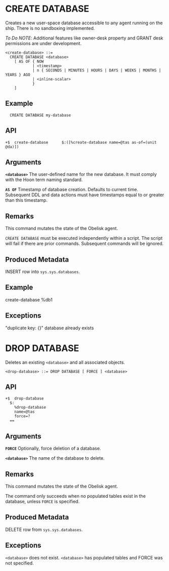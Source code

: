 # CREATE DATABASE

Creates a new user-space database accessible to any agent running on the ship. There is no sandboxing implemented.

_To Do NOTE_: Additional features like owner-desk property and GRANT desk permissions are under development.
```
<create-database> ::=
  CREATE DATABASE <database>
    [ AS OF { NOW
            | <timestamp>
            | n { SECONDS | MINUTES | HOURS | DAYS | WEEKS | MONTHS | YEARS } AGO
            | <inline-scalar>
            }
    ]
```

## Example
```
  CREATE DATABASE my-database
```

## API
```
+$  create-database      $:([%create-database name=@tas as-of=(unit @da)])
```

## Arguments

**`<database>`**
The user-defined name for the new database. It must comply with the Hoon term naming standard.

**`AS OF`**
Timestamp of database creation. Defaults to current time. Subsequent DDL and data actions must have timestamps equal to or greater than this timestamp. 

## Remarks

This command mutates the state of the Obelisk agent.

`CREATE DATABASE` must be executed independently within a script. The script will fail if there are prior commands. Subsequent commands will be ignored.

## Produced Metadata

INSERT row into `sys.sys.databases`.

## Example

create-database %db1

## Exceptions

"duplicate key: {<key>}" database already exists

# DROP DATABASE
Deletes an existing `<database>` and all associated objects.
```
<drop-database> ::= DROP DATABASE [ FORCE ] <database>
```

## API
```
+$  drop-database        
  $: 
    %drop-database
    name=@tas
    force=?
  ==
```

## Arguments

**`FORCE`**
Optionally, force deletion of a database.

**`<database>`**
The name of the database to delete.

## Remarks
This command mutates the state of the Obelisk agent.

The command only succeeds when no populated tables exist in the database, unless `FORCE` is specified.

## Produced Metadata
DELETE row from `sys.sys.databases`.

## Exceptions
`<database>` does not exist.
`<database>` has populated tables and FORCE was not specified.